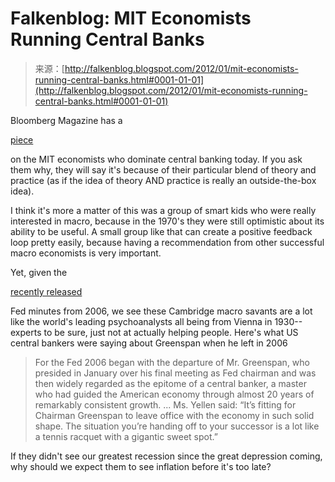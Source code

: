 <!--yml
category: 未分类
date: 2024-05-12 20:36:24
-->

# Falkenblog: MIT Economists Running Central Banks

> 来源：[http://falkenblog.blogspot.com/2012/01/mit-economists-running-central-banks.html#0001-01-01](http://falkenblog.blogspot.com/2012/01/mit-economists-running-central-banks.html#0001-01-01)

Bloomberg Magazine has a

[piece](http://www.bloomberg.com/news/2012-01-12/rescuing-europe-from-debt-crisis-begins-with-men-of-mit-as-matter-of-trust.html)

on the MIT economists who dominate central banking today. If you ask them why, they will say it's because of their particular blend of theory and practice (as if the idea of theory AND practice is really an outside-the-box idea).

I think it's more a matter of this was a group of smart kids who were really interested in macro, because in the 1970's they were still optimistic about its ability to be useful. A small group like that can create a positive feedback loop pretty easily, because having a recommendation from other successful macro economists is very important.

Yet, given the

[recently released](http://www.nytimes.com/2012/01/13/business/transcripts-show-an-unfazed-fed-in-2006.html?pagewanted=2&_r=4&ref=todayspaper)

Fed minutes from 2006, we see these Cambridge macro savants are a lot like the world's leading psychoanalysts all being from Vienna in 1930--experts to be sure, just not at actually helping people. Here's what US central bankers were saying about Greenspan when he left in 2006

> For the Fed 2006 began with the departure of Mr. Greenspan, who presided in January over his final meeting as Fed chairman and was then widely regarded as the epitome of a central banker, a master who had guided the American economy through almost 20 years of remarkably consistent growth.
> ...
> Ms. Yellen said: “It’s fitting for Chairman Greenspan to leave office with the economy in such solid shape. The situation you’re handing off to your successor is a lot like a tennis racquet with a gigantic sweet spot.”

If they didn't see our greatest recession since the great depression coming, why should we expect them to see inflation before it's too late?